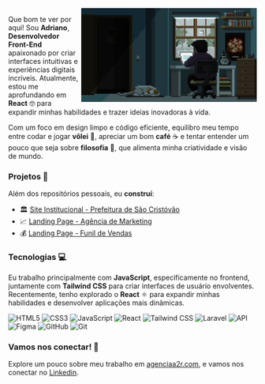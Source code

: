 <img align="right" alt="" height="190px" src="./img/study.gif">

<p align="left"> 
Que bom te ver por aqui! Sou <b>Adriano</b>, <b>Desenvolvedor Front-End</b> apaixonado por criar interfaces intuitivas e experiências digitais incríveis. Atualmente, estou me aprofundando em <b>React</b> 🤓 para expandir minhas habilidades e trazer ideias inovadoras à vida.

Com um foco em design limpo e código eficiente, equilibro meu tempo entre codar e jogar <b>vôlei</b> 🏐, apreciar um bom <b>café</b> ☕ e tentar entender um pouco que seja sobre <b>filosofia</b> 🤔, que alimenta minha criatividade e visão de mundo.
</p>

<h3 align="left">Projetos 🚀</h3>

<p align="left">Além dos repositórios pessoais, eu <b>construí</b>:</p>

<ul>
  <li>🏛️ <a href="https://www.saocristovao.se.gov.br/">Site Institucional - Prefeitura de São Cristóvão</a></li>
  <li>📈 <a href="https://www.maleagencia.com">Landing Page - Agência de Marketing</a></li>
  <li>💰 <a href="https://www.maleagencia.com">Landing Page - Funil de Vendas</a></li>
</ul>

<h3 align="left">Tecnologias 💻</h3>

<p align="left">Eu trabalho principalmente com <b>JavaScript</b>, especificamente no frontend, juntamente com <b>Tailwind CSS</b> para criar interfaces de usuário envolventes. Recentemente, tenho explorado o <b>React</b> ⚛️ para expandir minhas habilidades e desenvolver aplicações mais dinâmicas.</p>

![HTML5](https://img.shields.io/badge/html5-%23323330.svg?style=for-the-badge&logo=html5&logoColor=%23E34F26) ![CSS3](https://img.shields.io/badge/css3-%23323330.svg?style=for-the-badge&logo=css3&logoColor=%231572B6) ![JavaScript](https://img.shields.io/badge/javascript-%23323330.svg?style=for-the-badge&logo=javascript&logoColor=%23F7DF1E) ![React](https://img.shields.io/badge/react-%23323330.svg?style=for-the-badge&logo=react&logoColor=%179BC5) ![Tailwind CSS](https://img.shields.io/badge/Tailwind_CSS-%23323330.svg?style=for-the-badge&logo=tailwind-css&logoColor=2338B2AC) ![Laravel](https://img.shields.io/badge/Laravel-%23323330.svg?style=for-the-badge&logo=Laravel&logoColor=23FF2D20) ![API](https://img.shields.io/badge/API-%23323330.svg?style=for-the-badge&logo=mediapipe&logoColor=white) ![Figma](https://img.shields.io/badge/figma-%23323330.svg?style=for-the-badge&logo=figma&logoColor=A259FF) ![GitHub](https://img.shields.io/badge/github-%23323330.svg?style=for-the-badge&logo=github&logoColor=white) ![Git](https://img.shields.io/badge/git-%23323330.svg?style=for-the-badge&logo=git&logoColor=23F05033)

<h3 align="left">Vamos nos conectar! 🤝</h3>

<p align="left">Explore um pouco sobre meu trabalho em <a href="">agenciaa2r.com</a>, e vamos nos conectar no <a href="https://www.linkedin.com/in/adriano-melo-3500a6234/">Linkedin</a>.</p>


